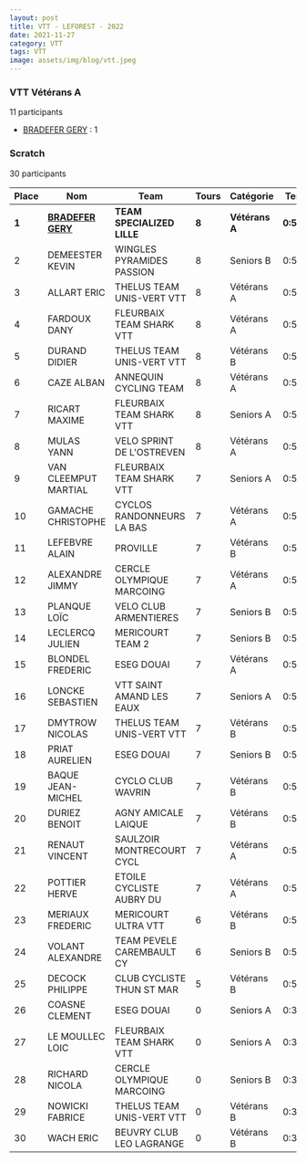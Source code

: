 ```yaml
---
layout: post
title: VTT - LEFOREST - 2022
date: 2021-11-27
category: VTT
tags: VTT
image: assets/img/blog/vtt.jpeg
---
```


### VTT Vétérans A
11 participants
- [BRADEFER GERY](https://teamspecializedlille.cc/coureurs/bradefergery) : 1

### Scratch
30 participants

| Place | Nom | Team | Tours | Catégorie | Temps |
|---|---|---|---|---|---|
| **1** | **[BRADEFER GERY](https://teamspecializedlille.cc/coureurs/bradefergery)** | **TEAM SPECIALIZED LILLE** | **8** | **Vétérans A** | **0:50:3** | 
| 2 | DEMEESTER KEVIN | WINGLES PYRAMIDES PASSION | 8 | Seniors B | 0:51:0 | 
| 3 | ALLART ERIC | THELUS TEAM UNIS-VERT VTT | 8 | Vétérans A | 0:53:22 | 
| 4 | FARDOUX DANY | FLEURBAIX TEAM SHARK VTT | 8 | Vétérans A | 0:53:40 | 
| 5 | DURAND DIDIER | THELUS TEAM UNIS-VERT VTT | 8 | Vétérans B | 0:54:22 | 
| 6 | CAZE ALBAN | ANNEQUIN CYCLING TEAM | 8 | Vétérans A | 0:54:26 | 
| 7 | RICART MAXIME | FLEURBAIX TEAM SHARK VTT | 8 | Seniors A | 0:54:30 | 
| 8 | MULAS YANN | VELO SPRINT DE L'OSTREVEN | 8 | Vétérans A | 0:55:25 | 
| 9 | VAN CLEEMPUT MARTIAL | FLEURBAIX TEAM SHARK VTT | 7 | Seniors A | 0:50:24 | 
| 10 | GAMACHE CHRISTOPHE | CYCLOS RANDONNEURS LA BAS | 7 | Vétérans A | 0:50:32 | 
| 11 | LEFEBVRE ALAIN | PROVILLE | 7 | Vétérans B | 0:50:37 | 
| 12 | ALEXANDRE JIMMY | CERCLE OLYMPIQUE MARCOING | 7 | Vétérans A | 0:51:10 | 
| 13 | PLANQUE LOÏC | VELO CLUB ARMENTIERES | 7 | Seniors B | 0:51:39 | 
| 14 | LECLERCQ JULIEN | MERICOURT TEAM 2 | 7 | Seniors B | 0:52:0 | 
| 15 | BLONDEL FREDERIC | ESEG DOUAI | 7 | Vétérans A | 0:52:16 | 
| 16 | LONCKE SEBASTIEN | VTT SAINT AMAND LES EAUX | 7 | Seniors A | 0:53:2 | 
| 17 | DMYTROW NICOLAS | THELUS TEAM UNIS-VERT VTT | 7 | Vétérans B | 0:53:34 | 
| 18 | PRIAT AURELIEN | ESEG DOUAI | 7 | Seniors B | 0:54:18 | 
| 19 | BAQUE JEAN-MICHEL | CYCLO CLUB WAVRIN | 7 | Vétérans B | 0:55:16 | 
| 20 | DURIEZ BENOIT | AGNY AMICALE LAIQUE | 7 | Vétérans B | 0:55:36 | 
| 21 | RENAUT VINCENT | SAULZOIR MONTRECOURT CYCL | 7 | Vétérans A | 0:56:33 | 
| 22 | POTTIER HERVE | ETOILE CYCLISTE AUBRY DU  | 7 | Vétérans A | 0:57:18 | 
| 23 | MERIAUX FREDERIC | MERICOURT ULTRA VTT | 6 | Vétérans B | 0:50:15 | 
| 24 | VOLANT ALEXANDRE | TEAM PEVELE CAREMBAULT CY | 6 | Seniors B | 0:51:17 | 
| 25 | DECOCK PHILIPPE | CLUB CYCLISTE THUN ST MAR | 5 | Vétérans B | 0:51:36 | 
| 26 | COASNE CLEMENT | ESEG DOUAI | 0 | Seniors A | 0:38:53 | 
| 27 | LE MOULLEC LOIC | FLEURBAIX TEAM SHARK VTT | 0 | Seniors A | 0:38:53 | 
| 28 | RICHARD NICOLA | CERCLE OLYMPIQUE MARCOING | 0 | Seniors B | 0:38:53 | 
| 29 | NOWICKI FABRICE | THELUS TEAM UNIS-VERT VTT | 0 | Vétérans B | 0:38:53 | 
| 30 | WACH ERIC | BEUVRY CLUB LEO LAGRANGE | 0 | Vétérans B | 0:38:53 | 
